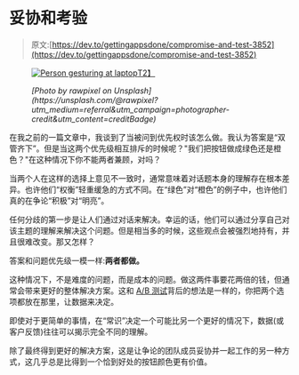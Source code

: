 # 妥协和考验

> 原文:[https://dev.to/gettingappsdone/compromise-and-test-3852](https://dev.to/gettingappsdone/compromise-and-test-3852)

<figure>

[![Person gesturing at laptop](../Images/2cb394dddd0fb3e410f880321f1d65aa.png "Let's argue about computer things")T2】](https://res.cloudinary.com/practicaldev/image/fetch/s--uu0xP8T2--/c_limit%2Cf_auto%2Cfl_progressive%2Cq_auto%2Cw_880/https://kellen.piffner.com/img/compromise-and-test/rawpixel-669602-unsplash.jpg)

<figcaption><cite>[Photo by rawpixel on Unsplash](https://unsplash.com/@rawpixel?utm_medium=referral&utm_campaign=photographer-credit&utm_content=creditBadge)</cite></figcaption>

</figure>

在我之前的一篇文章中，我谈到了当被问到优先权时该怎么做。我认为答案是“双管齐下”。但是当这两个优先级相互排斥的时候呢？"我们把按钮做成绿色还是橙色？"在这种情况下你不能两者兼顾，对吗？

当两个人在这样的选择上意见不一致时，通常意味着对话题本身的理解存在根本差异。也许他们“权衡”轻重缓急的方式不同。在“绿色”对“橙色”的例子中，也许他们真的在争论“积极”对“明亮”。

任何分歧的第一步是让人们通过对话来解决。幸运的话，他们可以通过分享自己对该主题的理解来解决这个问题。但是相当多的时候，这些观点会被强烈地持有，并且很难改变。那又怎样？

答案和问题优先级一模一样:**两者都做。**

这种情况下，不是难度的问题，而是成本的问题。做这两件事要花两倍的钱，但通常会带来更好的整体解决方案。这和 [A/B 测试](https://en.wikipedia.org/wiki/A/B_testing)背后的想法是一样的，你把两个选项都放在那里，让数据来决定。

即使对于更简单的事情，在“常识”决定一个可能比另一个更好的情况下，数据(或客户反馈)往往可以揭示完全不同的理解。

除了最终得到更好的解决方案，这是让争论的团队成员妥协并一起工作的另一种方式，这几乎总是比得到一个恰到好处的按钮颜色更有价值。